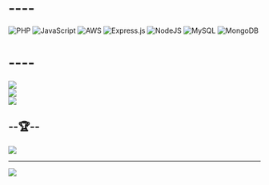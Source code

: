 
# ----
![PHP](https://img.shields.io/badge/php-%23777BB4.svg?style=for-the-badge&logo=php&logoColor=white) ![JavaScript](https://img.shields.io/badge/javascript-%23323330.svg?style=for-the-badge&logo=javascript&logoColor=%23F7DF1E) ![AWS](https://img.shields.io/badge/AWS-%23FF9900.svg?style=for-the-badge&logo=amazon-aws&logoColor=white) ![Express.js](https://img.shields.io/badge/express.js-%23404d59.svg?style=for-the-badge&logo=express&logoColor=%2361DAFB) ![NodeJS](https://img.shields.io/badge/node.js-6DA55F?style=for-the-badge&logo=node.js&logoColor=white) ![MySQL](https://img.shields.io/badge/mysql-%2300f.svg?style=for-the-badge&logo=mysql&logoColor=white) ![MongoDB](https://img.shields.io/badge/MongoDB-%234ea94b.svg?style=for-the-badge&logo=mongodb&logoColor=white)
# ----
![](https://github-readme-stats.vercel.app/api?username=romain20260&theme=radical&hide_border=false&include_all_commits=true&count_private=true)<br/>
![](https://github-readme-streak-stats.herokuapp.com/?user=romain20260&theme=radical&hide_border=false)<br/>
![](https://github-readme-stats.vercel.app/api/top-langs/?username=romain20260&theme=radical&hide_border=false&include_all_commits=true&count_private=true&layout=compact)

## --🏆--
![](https://github-profile-trophy.vercel.app/?username=romain20260&theme=radical&no-frame=true&no-bg=false&margin-w=4)

---
[![](https://visitcount.itsvg.in/api?id=romain20260&icon=0&color=0)](https://visitcount.itsvg.in)

<!-- Proudly created with GPRM ( https://gprm.itsvg.in ) -->
